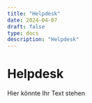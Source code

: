 ```yaml
---
title: "Helpdesk"
date: 2024-04-07
draft: false
type: docs
description: "Helpdesk"
---
```


# Helpdesk

Hier könnte Ihr Text stehen